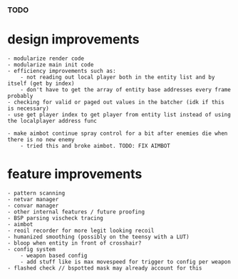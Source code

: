 ### TODO

# design improvements

    - modularize render code
    - modularize main init code
    - efficiency improvements such as:
        - not reading out local player both in the entity list and by itself (get by index)
        - don't have to get the array of entity base addresses every frame probably
    - checking for valid or paged out values in the batcher (idk if this is necessary)
    - use get player index to get player from entity list instead of using the localplayer address func

    - make aimbot continue spray control for a bit after enemies die when there is no new enemy
        - tried this and broke aimbot. TODO: FIX AIMBOT

# feature improvements
    - pattern scanning
    - netvar manager
    - convar manager
    - other internal features / future proofing
    - BSP parsing vischeck tracing
    - aimbot
    - reoil recorder for more legit looking recoil
    - humanized smoothing (possibly on the teensy with a LUT)
    - bloop when entity in front of crosshair?
    - config system
        - weapon based config
        - add stuff like is max movespeed for trigger to config per weapon
    - flashed check // bspotted mask may already account for this